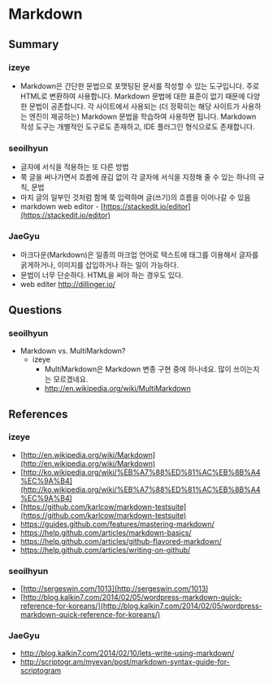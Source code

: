 Markdown
========

Summary
-------
### izeye
* Markdown은 간단한 문법으로 포맷팅된 문서를 작성할 수 있는 도구입니다. 주로 HTML로 변환하여 사용합니다. Markdown 문법에 대한 표준이 없기 때문에 다양한 문법이 공존합니다. 각 사이트에서 사용되는 (더 정확히는 해당 사이트가 사용하는 엔진이 제공하는) Markdown 문법을 학습하여 사용하면 됩니다. Markdown 작성 도구는 개별적인 도구로도 존재하고, IDE 플러그인 형식으로도 존재합니다.

### seoilhyun
* 글자에 서식을 적용하는 또 다른 방법
* 쭉 글을 써나가면서 흐름에 끊김 없이 각 글자에 서식을 지정해 줄 수 있는 하나의 규칙, 문법
* 마치 글의 일부인 것처럼 함께 쭉 입력하며 글(쓰기)의 흐름을 이어나갈 수 있음
* markdown web editor - [https://stackedit.io/editor](https://stackedit.io/editor)

### JaeGyu
* 마크다운(Markdown)은 일종의 마크업 언어로 텍스트에 태그를 이용해서 글자를 굵게하거나, 이미지를 삽입하거나 하는 일이 가능하다.
* 문법이 너무 단순하다. HTML을 써야 하는 경우도 있다.
* web editer http://dillinger.io/

Questions
---------
### seoilhyun
* Markdown vs. MultiMarkdown?
  * izeye
    * MultiMarkdown은 Markdown 변종 구현 중에 하나네요. 많이 쓰이는지는 모르겠네요.
    * http://en.wikipedia.org/wiki/MultiMarkdown

References
----------
### izeye
* [http://en.wikipedia.org/wiki/Markdown](http://en.wikipedia.org/wiki/Markdown)
* [http://ko.wikipedia.org/wiki/%EB%A7%88%ED%81%AC%EB%8B%A4%EC%9A%B4](http://ko.wikipedia.org/wiki/%EB%A7%88%ED%81%AC%EB%8B%A4%EC%9A%B4)
* [https://github.com/karlcow/markdown-testsuite](https://github.com/karlcow/markdown-testsuite)
* https://guides.github.com/features/mastering-markdown/
* https://help.github.com/articles/markdown-basics/
* https://help.github.com/articles/github-flavored-markdown/
* https://help.github.com/articles/writing-on-github/

### seoilhyun
* [http://sergeswin.com/1013](http://sergeswin.com/1013)
* [http://blog.kalkin7.com/2014/02/05/wordpress-markdown-quick-reference-for-koreans/](http://blog.kalkin7.com/2014/02/05/wordpress-markdown-quick-reference-for-koreans/)

### JaeGyu
* http://blog.kalkin7.com/2014/02/10/lets-write-using-markdown/
* http://scriptogr.am/myevan/post/markdown-syntax-guide-for-scriptogram